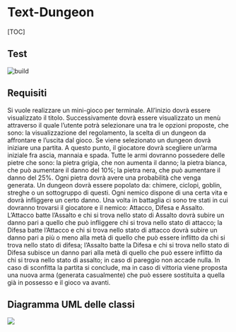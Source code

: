 # Text-Dungeon

[TOC]

## Test
![build](https://github.com/Gigi-G/text-dungeon/workflows/Java%20CI%20with%20Maven/badge.svg)

## Requisiti
Si vuole realizzare un mini-gioco per terminale. All’inizio dovrà essere visualizzato il titolo.
Successivamente dovrà essere visualizzato un menù attraverso il quale l’utente potrà selezionare una tra le
opzioni proposte, che sono: la visualizzazione del regolamento, la scelta di un dungeon da affrontare e
l’uscita dal gioco. Se viene selezionato un dungeon dovrà iniziare una partita. A questo punto, il giocatore
dovrà scegliere un’arma iniziale fra ascia, mannaia e spada. Tutte le armi dovranno possedere delle pietre
che sono: la pietra grigia, che non aumenta il danno; la pietra bianca, che può aumentare il danno del
10%; la pietra nera, che può aumentare il danno del 25%. Ogni pietra dovrà avere una probabilità che
venga generata. Un dungeon dovrà essere popolato da: chimere, ciclopi, goblin, streghe o un sottogruppo
di questi. Ogni nemico dispone di una certa vita e dovrà infliggere un certo danno.
Una volta in battaglia ci sono tre stati in cui dovranno trovarsi il giocatore e il nemico: Attacco, Difesa e
Assalto. L’Attacco batte l’Assalto e chi si trova nello stato di Assalto dovrà subire un danno pari a quello
che può infliggere chi si trova nello stato di attacco; la Difesa batte l’Attacco e chi si trova nello stato di
attacco dovrà subire un danno pari a più o meno alla metà di quello che può essere inflitto da chi si trova
nello stato di difesa; l’Assalto batte la Difesa e chi si trova nello stato di Difesa subisce un danno pari alla
metà di quello che può essere inflitto da chi si trova nello stato di assalto; in caso di pareggio non accade
nulla.
In caso di sconfitta la partita si conclude, ma in caso di vittoria viene proposta una nuova arma (generata
casualmente) che può essere sostituita a quella già in possesso e il gioco va avanti.

## Diagramma UML delle classi
<img src="uml/Text_Dungeon.jpeg">